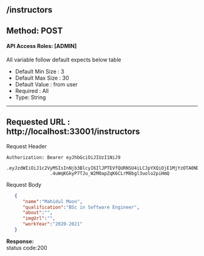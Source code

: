
##  /instructors

## Method: POST
#### API Access Roles: [ADMIN]
All variable follow  default expects below table
* Default Min Size : 3
* Default Max Size : 30
* Default Value : from user
* Required : All 
* Type: String


---
Requested URL : http://localhost:33001/instructors<br>
---
Request Header
```
Authorization: Bearer eyJhbGciOiJIUzI1NiJ9
                .eyJzdWIiOiJ1c2VyMSIsInNjb3BlcyI6IlJPTEVfQURNSU4iLCJpYXQiOjE1MjYzOTA0NDMsImV4cCI6MTUyNjQwODQ0M30
                .4uWqKGkyP7TJu_W2M0apZqK6CLrM8bgl3uolo2piHmQ
```
Request Body
```json
   {
      "name":"Mahidul Moon",
      "qualification":"BSc in Software Engineer",
      "about":"",
      "imgUrl":"",
      "workYear":"2020-2021"
   }
```
**Response:** <br>
status code:200

